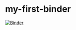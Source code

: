 # my-first-binder
[![Binder](https://mybinder.org/badge_logo.svg)](https://mybinder.org/v2/gh/gagirre/my-first-binder/HEAD)
